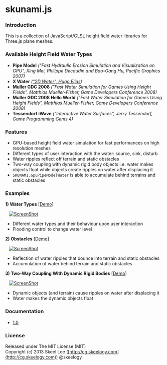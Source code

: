 skunami.js
==========

### Introduction

This is a collection of JavaScript/GLSL height field water libraries for Three.js plane meshes.

### Available Height Field Water Types

* **Pipe Model** _("Fast Hydraulic Erosion Simulation and Visualization on GPU", Xing Mei, Philippe Decaudin and Bao-Gang Hu, Pacific Graphics 2007)_
* **X Water** _(["2D Water", Hugo Elias](http://freespace.virgin.net/hugo.elias/graphics/x_water.htm))_
* **Muller GDC 2008** _("Fast Water Simulation for Games Using Height Fields", Matthias Mueller-Fisher, Game Developers Conference 2008)_
* **Muller GDC 2008 Hello World** _("Fast Water Simulation for Games Using Height Fields", Matthias Mueller-Fisher, Game Developers Conference 2008)_
* **Tessendorf iWave** _("Interactive Water Surfaces", Jerry Tessendorf, Game Programming Gems 4)_

### Features

* GPU-based height field water simulation for fast performances on high resolution meshes
* Different types of user interaction with the water: source, sink, disturb
* Water ripples reflect off terrain and static obstacles
* Two-way coupling with dynamic rigid body objects i.e. water makes objects float while objects create ripples on water after displacing it
* `SKUNAMI.GpuPipeModelWater` is able to accumulate behind terrains and static obstacles

### Examples

**1) Water Types** [[Demo](http://skeelogy.github.io/skunami.js/examples/skunami_waterTypes.html)]

&nbsp;&nbsp;&nbsp;[![ScreenShot](http://skeelogy.github.io/skunami.js/screenshots/video_skunami_waterTypes.jpg)](http://www.youtube.com/watch?v=yj3jrXWwqyU)

* Different water types and their behaviour upon user interaction
* Flooding control to change water level

**2) Obstacles** [[Demo](http://skeelogy.github.io/skunami.js/examples/skunami_twoWayCoupling.html)]

&nbsp;&nbsp;&nbsp;[![ScreenShot](http://skeelogy.github.io/skunami.js/screenshots/video_skunami_obstacles.jpg)](http://www.youtube.com/watch?v=yEbXhAY9qao)

* Reflection of water ripples that bounce into terrain and static obstacles
* Accumulation of water behind terrain and static obstacles

**3) Two-Way Coupling With Dynamic Rigid Bodies** [[Demo](http://skeelogy.github.io/skunami.js/examples/skunami_twoWayCoupling.html)]

&nbsp;&nbsp;&nbsp;[![ScreenShot](http://skeelogy.github.io/skunami.js/screenshots/video_skunami_twoWayCoupling.jpg)](http://www.youtube.com/watch?v=f_6aTwP2lMg)

* Dynamic objects (and terrain) cause ripples on water after displacing it
* Water makes the dynamic objects float

### Documentation

* [1.0](http://skeelogy.github.io/skunami.js/docs/1.0)

### License

Released under The MIT License (MIT)<br/>
Copyright (c) 2013 Skeel Lee ([http://cg.skeelogy.com](http://cg.skeelogy.com)) @skeelogy
